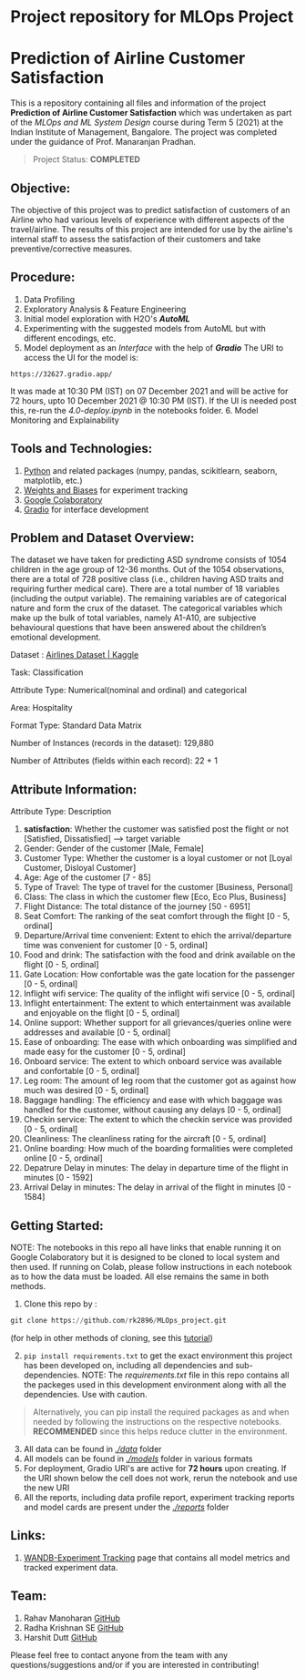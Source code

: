 # Project repository for MLOps Project
# Prediction of Airline Customer Satisfaction

This is a repository containing all files and information of the project **Prediction of Airline Customer Satisfaction** which was undertaken as part of the *MLOps and ML System Design* course during Term 5 (2021) at the Indian Institute of Management, Bangalore. The project was completed under the guidance of  Prof. Manaranjan Pradhan.

> Project Status: **COMPLETED**

## Objective:
The objective of this project was to predict satisfaction of customers of an Airline who had various levels of experience with different aspects of the travel/airline. The results of this project are intended for use by the airline's internal staff to assess the satisfaction of their customers and take preventive/corrective measures.

## Procedure:
1. Data Profiling
2. Exploratory Analysis & Feature Engineering
3. Initial model exploration with H2O's ***AutoML***
4. Experimenting with the suggested models from AutoML but with different encodings, etc.
5. Model deployment as an *Interface* with the help of ***Gradio***
The URI to access the UI for the model is:
```
https://32627.gradio.app/
```
It was made at 10:30 PM (IST) on 07 December 2021 and will be active for 72 hours, upto 10 December 2021 @ 10:30 PM (IST). If the UI is needed post this, re-run the *4.0-deploy.ipynb* in the notebooks folder.
6. Model Monitoring and Explainability

## Tools and Technologies:
1. [Python](https://www.python.org/) and related packages (numpy, pandas, scikitlearn, seaborn, matplotlib, etc.)
2. [Weights and Biases](https://wandb.ai/site) for experiment tracking
3. [Google Colaboratory](https://colab.research.google.com/)
4. [Gradio](https://gradio.app/) for interface development

## Problem and Dataset Overview:
The dataset we have taken for predicting ASD syndrome consists of 1054 children in the age group of 12-36 months. Out of the 1054 observations, there are a total of 728 positive class (i.e., children having ASD traits and requiring further medical care). There are a total number of 18 variables (including the output variable). The remaining variables are of categorical nature and form the crux of the dataset. The categorical variables which make up the bulk of total variables, namely A1-A10, are subjective behavioural questions that have been answered about the children’s emotional development.

Dataset : [Airlines Dataset | Kaggle](https://www.kaggle.com/sjleshrac/airlines-customer-satisfaction)

Task: Classification

Attribute Type: Numerical(nominal and ordinal) and categorical

Area: Hospitality

Format Type: Standard Data Matrix

Number of Instances (records in the dataset): 129,880

Number of Attributes (fields within each record): 22 + 1


## Attribute Information:
Attribute Type: Description
1.  **satisfaction**: Whether the customer was satisfied post the flight or not [Satisfied, Dissatisfied] --> target variable
2.  Gender: Gender of the customer [Male, Female]
3.  Customer Type: Whether the customer is a loyal customer or not [Loyal Customer, Disloyal Customer]
4.  Age: Age of the customer [7 - 85]
5.  Type of Travel: The type of travel for the customer [Business, Personal]
6.  Class: The class in which the customer flew [Eco, Eco Plus, Business]
7.  Flight Distance: The total distance of the journey [50 - 6951]
8.  Seat Comfort: The ranking of the seat comfort through the flight [0 - 5, ordinal]
9.  Departure/Arrival time convenient: Extent to ehich the arrival/departure time was convenient for customer [0 - 5, ordinal]
10. Food and drink: The satisfaction with the food and drink available on the flight [0 - 5, ordinal]
11. Gate Location: How confortable was the gate location for the passenger [0 - 5, ordinal]
12. Inflight wifi service: The quality of the inflight wifi service [0 - 5, ordinal]
13. Inflight entertainment: The extent to which entertainment was available and enjoyable on the flight [0 - 5, ordinal]
14. Online support: Whether support for all grievances/queries online were addresses and available [0 - 5, ordinal]
15. Ease of onboarding: The ease with which onboarding was simplified and made easy for the customer [0 - 5, ordinal]
16. Onboard service: The extent to which onboard service was available and confortable [0 - 5, ordinal]
17. Leg room: The amount of leg room that the customer got as against how much was desired [0 - 5, ordinal]
18. Baggage handling: The efficiency and ease with which baggage was handled for the customer, without causing any delays [0 - 5, ordinal]
19. Checkin service: The extent to which the checkin service was provided [0 - 5, ordinal]
20. Cleanliness: The cleanliness rating for the aircraft [0 - 5, ordinal]
21. Online boarding: How much of the boarding formalities were completed online [0 - 5, ordinal]
22. Depatrure Delay in minutes: The delay in departure time of the flight in minutes [0 - 1592]
23. Arrival Delay in minutes: The delay in arrival of the flight in minutes [0 - 1584]

## Getting Started:
NOTE: The notebooks in this repo all have links that enable running it on Google Colaboratory but it is designed to be cloned to local system and then used. If running on Colab, please follow instructions in each notebook as to how the data must be loaded. All else remains the same in both methods.
1.  Clone this repo by :
```python
git clone https://github.com/rk2896/MLOps_project.git
```
(for help in other methods of cloning, see this [tutorial](https://docs.github.com/en/repositories/creating-and-managing-repositories/cloning-a-repository))

2.  ```pip install requirements.txt``` to get the exact environment this project has been developed on, including all dependencies and sub-dependencies. NOTE: The *requirements.txt* file in this repo contains all the packeges used in this development environment along with all the dependencies. Use with caution. 
> Alternatively, you can pip install the required packages as and when needed by following the instructions on the respective notebooks. **RECOMMENDED** since this helps reduce clutter in the environment.

3.	All data can be found in [*./data*](https://github.com/rk2896/MLOps_project/tree/main/data) folder
4.	All models can be found in [*./models*](https://github.com/rk2896/MLOps_project/tree/main/models) folder in various formats
5.	For deployment, Gradio URI's are active for **72 hours** upon creating. If the URI shown below the cell does not work, rerun the notebook and use the new URI
6.	All the reports, including data profile report, experiment tracking reports and model cards are present under the [*./reports*](https://github.com/rk2896/MLOps_project/tree/main/reports) folder


## Links:
1. [WANDB-Experiment Tracking](https://wandb.ai/rahav-manoharan/projects/) page that contains all model metrics and tracked experiment data.

## Team:
1. Rahav Manoharan [GitHub](https://github.com/rahav-manoharan)
2. Radha Krishnan SE [GitHub](https://github.com/rk2896)
3. Harshit Dutt [GitHub](https://github.com/harshitdutt47)

Please feel free to contact anyone from the team with any questions/suggestions and/or if you are interested in contributing!